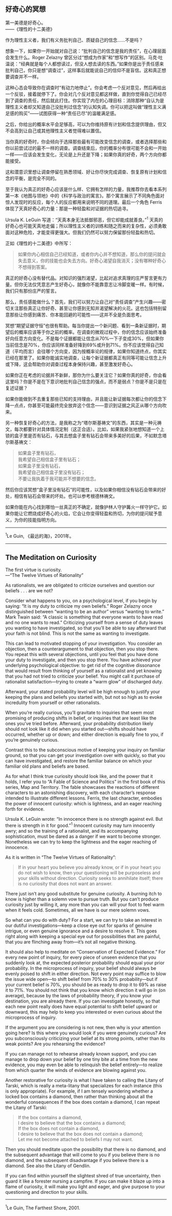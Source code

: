 ## 好奇心的冥想

第一美德是好奇心。  
——《理性的十二美德》

作为理性主义者，我们有义务批判自己、质疑自己的信念……不是吗？

想象一下，如果你一开始就对自己说：“批判自己的信念是我的责任”，在心理层面会发生什么。Roger Zelazny 曾区分过“想成为作家”和“想写作”的区别。马克·吐温说：“经典就是每个人都想读过，但没人想去读的东西。”如果你是出于责任感来批判自己，你只是想“调查过”，这样事后就能说自己的信仰不是盲信。这和真正想要调查并不一样。

这种心态会导致你在调查时“有动力地停止”。你会考虑一个反对意见，然后再给出一个反驳，接着就停下了。你会对几个反对意见都这样做，直到你觉得自己已经尽到了调查的责任，然后就此打住。你实现了内在的心理目标：消除那种“自认为是理性主义者却又知道自己没批判过信念”的认知失调。你可以把这叫做“理性主义满足感的购买”——试图获得一种“责任已尽”的温暖满足感。

之后，你给出的概率水平会足够高，可以为你维持原有计划和信念提供理由，但又不会高到让自己或其他理性主义者觉得难以置信。

当你真的好奇时，你会倾向于选择那些最有可能改变信念的调查，或者选择那些和你以前尝试过的最不一样的调查。调查结束后，你的概率分布很可能不会和一开始一样——应该会发生变化，无论是上升还是下降；如果你真的好奇，两个方向你都能接受。

这和潜意识里想让调查停留在熟悉领域、好让你尽快完成调查、恢复原有计划和信念的平衡，是完全不同的。

至于我认为真正的好奇心应该是什么样、它拥有怎样的力量，我推荐你去看本系列第一本《地图与领地》中的《科学与政治的寓言》。那个寓言展示了不同角色面对惊人发现时的反应，每个人的反应都用来说明不同的道理。最后一个角色 Ferris 体现了天真好奇心的力量：那是一种轻盈和对证据的热切追寻。

Ursula K. LeGuin 写道：“天真本身无法抵御邪恶，但它却能成就善良。”<sup>1</sup> 天真的好奇心也可能天真地走偏；所以理性主义者的训练和随之而来的复杂性，必须勇敢面对这种危险，才能变得更强大。但我们仍然可以努力保留那份轻盈和热切。

正如《理性的十二美德》中所写：

> 如果你内心相信自己已经知道，或者你内心并不想知道，那么你的提问就会失去意义，你的技能也会失去方向。好奇心渴望自我消灭；没有哪种好奇心不想得到答案。

真正的好奇心没有替代品。对知识的强烈渴望，比起对追求真理的庄严誓言更有力量。但你无法仅凭意志产生好奇心，就像你不能靠意志让冷脚变暖一样。有时候，我们只有那份庄严的誓言。

那么，责任感能做什么？首先，我们可以努力让自己对“责任调查”产生兴趣——密切关注那些真正让你好奇、甚至让你感到无知并渴望解决的火花。这也包括特别留意那些让你感到痛苦、你本能回避的可能性——这并不全是负面思考。

冥想“期望证据守恒”也很有帮助。每当你提出一个新问题、看到一条新证据时，期望后的概率应该等于你之前的概率。在调查的微观过程中，你的信念应该始终准备好向任意方向变化。不是每个证据都能让信念从70%一下子变成30%，但如果你当前信念是70%，你应该同样准备好降到69%或升到71%。你不应该觉得自己知道（平均而言）会往哪个方向变，因为按概率论的规律，如果你知道终点，你其实已经在那里了。如果你能诚实地调查，让每个新证据都真正有同等可能让信念上升或下降，这会帮助你对调查过程本身保持兴趣，甚至激发好奇心。

如果你正在考虑的论据并不新鲜，那你为什么要关注它？如果你真的好奇，你会看这里吗？你是不是在下意识地批判自己信念的强点，而不是弱点？你是不是只是在复述证据？

如果你能做到不去重复那些已知的支持理由，并且能让新证据每次都让你的信念下降一点点，你甚至可能最终完全放弃这个信念——意识到证据之风正从哪个方向吹来。

另一种恢复好奇心的方法，是我称之为“塔尔斯基祷文”的东西，其实是一种元祷文，每次都要针对具体情况定制（这正合适）。比如，如果我紧张地想知道一个上锁的盒子里是否有钻石，与其去想盒子里有钻石会带来多美好的后果，不如默念塔尔斯基祷文：

> 如果盒子里有钻石，  
> 我希望自己相信盒子里有钻石；  
> 如果盒子里没有钻石，  
> 我希望自己相信盒子里没有钻石；  
> 不要让我执着于我可能并不想要的信念。

然后你应该冥想“盒子里没有钻石”的可能性，以及如果你相信没有钻石会带来的好处，相信有钻石会带来的坏处。也可以参考根德林祷文。

如果你能在内心找到哪怕一丝真正的不确定，就像护林人守护篝火一样守护它。如果你能让它燃烧成好奇心的火焰，它会让你变得轻盈和热切，为你的提问赋予意义，为你的技能指明方向。

---

<sup>1</sup>Le Guin, 《最远的海》，2001年。

---

## The Meditation on Curiosity

The first virtue is curiosity.  
—“The Twelve Virtues of Rationality”

As rationalists, we are obligated to criticize ourselves and question our beliefs . . . are we not?

Consider what happens to you, on a psychological level, if you begin by saying: “It is my duty to criticize my own beliefs.” Roger Zelazny once distinguished between “wanting to be an author” versus “wanting to write.” Mark Twain said: “A classic is something that everyone wants to have read and no one wants to read.” Criticizing yourself from a sense of duty leaves you wanting to have investigated, so that you’ll be able to say afterward that your faith is not blind. This is not the same as wanting to investigate.

This can lead to motivated stopping of your investigation. You consider an objection, then a counterargument to that objection, then you stop there. You repeat this with several objections, until you feel that you have done your duty to investigate, and then you stop there. You have achieved your underlying psychological objective: to get rid of the cognitive dissonance that would result from thinking of yourself as a rationalist and yet knowing that you had not tried to criticize your belief. You might call it purchase of rationalist satisfaction—trying to create a “warm glow” of discharged duty. 

Afterward, your stated probability level will be high enough to justify your keeping the plans and beliefs you started with, but not so high as to evoke incredulity from yourself or other rationalists.

When you’re really curious, you’ll gravitate to inquiries that seem most promising of producing shifts in belief, or inquiries that are least like the ones you’ve tried before. Afterward, your probability distribution likely should not look like it did when you started out—shifts should have occurred, whether up or down; and either direction is equally fine to you, if you’re genuinely curious.

Contrast this to the subconscious motive of keeping your inquiry on familiar ground, so that you can get your investigation over with quickly, so that you can have investigated, and restore the familiar balance on which your familiar old plans and beliefs are based.

As for what I think true curiosity should look like, and the power that it holds, I refer you to “A Fable of Science and Politics” in the first book of this series, Map and Territory. The fable showcases the reactions of different characters to an astonishing discovery, with each character’s response intended to illustrate different lessons. Ferris, the last character, embodies the power of innocent curiosity: which is lightness, and an eager reaching forth for evidence.

Ursula K. LeGuin wrote: “In innocence there is no strength against evil. But there is strength in it for good.”<sup>1</sup> Innocent curiosity may turn innocently awry; and so the training of a rationalist, and its accompanying sophistication, must be dared as a danger if we want to become stronger. Nonetheless we can try to keep the lightness and the eager reaching of innocence.

As it is written in “The Twelve Virtues of Rationality”:

> If in your heart you believe you already know, or if in your heart you do not wish to know, then your questioning will be purposeless and your skills without direction. Curiosity seeks to annihilate itself; there is no curiosity that does not want an answer.

There just isn’t any good substitute for genuine curiosity. A burning itch to know is higher than a solemn vow to pursue truth. But you can’t produce curiosity just by willing it, any more than you can will your foot to feel warm when it feels cold. Sometimes, all we have is our mere solemn vows.

So what can you do with duty? For a start, we can try to take an interest in our dutiful investigations—keep a close eye out for sparks of genuine intrigue, or even genuine ignorance and a desire to resolve it. This goes right along with keeping a special eye out for possibilities that are painful, that you are flinching away from—it’s not all negative thinking.

It should also help to meditate on “Conservation of Expected Evidence.” For every new point of inquiry, for every piece of unseen evidence that you suddenly look at, the expected posterior probability should equal your prior probability. In the microprocess of inquiry, your belief should always be evenly poised to shift in either direction. Not every point may suffice to blow the issue wide open—to shift belief from 70% to 30% probability—but if your current belief is 70%, you should be as ready to drop it to 69% as raise it to 71%. You should not think that you know which direction it will go in (on average), because by the laws of probability theory, if you know your destination, you are already there. If you can investigate honestly, so that each new point really does have equal potential to shift belief upward or downward, this may help to keep you interested or even curious about the microprocess of inquiry.

If the argument you are considering is not new, then why is your attention going here? Is this where you would look if you were genuinely curious? Are you subconsciously criticizing your belief at its strong points, rather than its weak points? Are you rehearsing the evidence?

If you can manage not to rehearse already known support, and you can manage to drop down your belief by one tiny bite at a time from the new evidence, you may even be able to relinquish the belief entirely—to realize from which quarter the winds of evidence are blowing against you.

Another restorative for curiosity is what I have taken to calling the Litany of Tarski, which is really a meta-litany that specializes for each instance (this is only appropriate). For example, if I am tensely wondering whether a locked box contains a diamond, then rather than thinking about all the wonderful consequences if the box does contain a diamond, I can repeat the Litany of Tarski:

> If the box contains a diamond,  
> I desire to believe that the box contains a diamond;  
> If the box does not contain a diamond,  
> I desire to believe that the box does not contain a diamond;  
> Let me not become attached to beliefs I may not want.

Then you should meditate upon the possibility that there is no diamond, and the subsequent advantage that will come to you if you believe there is no diamond, and the subsequent disadvantage if you believe there is a diamond. See also the Litany of Gendlin.

If you can find within yourself the slightest shred of true uncertainty, then guard it like a forester nursing a campfire. If you can make it blaze up into a flame of curiosity, it will make you light and eager, and give purpose to your questioning and direction to your skills.

---

<sup>1</sup>Le Guin, The Farthest Shore, 2001.